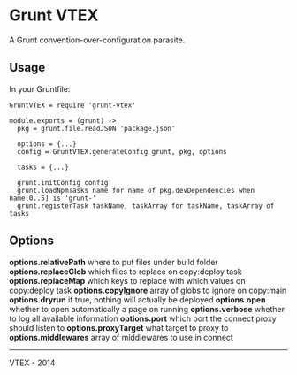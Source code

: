 # Grunt VTEX

A Grunt convention-over-configuration parasite.

## Usage

In your Gruntfile:

    GruntVTEX = require 'grunt-vtex'

    module.exports = (grunt) ->
      pkg = grunt.file.readJSON 'package.json'
  
      options = {...}
      config = GruntVTEX.generateConfig grunt, pkg, options

      tasks = {...}
    
      grunt.initConfig config
      grunt.loadNpmTasks name for name of pkg.devDependencies when name[0..5] is 'grunt-'
      grunt.registerTask taskName, taskArray for taskName, taskArray of tasks

## Options

**options.relativePath** where to put files under build folder
**options.replaceGlob** which files to replace on copy:deploy task
**options.replaceMap** which keys to replace with which values on copy:deploy task
**options.copyIgnore** array of globs to ignore on copy:main
**options.dryrun** if true, nothing will actually be deployed
**options.open** whether to open automatically a page on running
**options.verbose** whether to log all available information
**options.port** which port the connect proxy should listen to
**options.proxyTarget** what target to proxy to
**options.middlewares** array of middlewares to use in connect
  
------

VTEX - 2014
